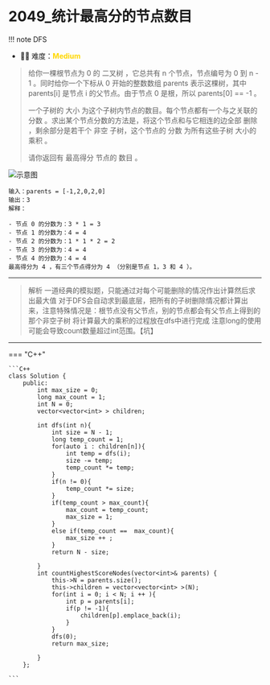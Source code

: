 # 2049_统计最高分的节点数目

<!-- 所有文件名必须是该题目的英文名 -->

!!! note
    <!-- 这里记载考察的数据结构、算法等 -->
    DFS

- 🔑🔑 难度：<span style = "color:gold; font-weight:bold">Medium</span>
<!-- <span style = "color:gold; font-weight:bold">Medium</span> 中等 -->
<!-- <span style = "color:crisma; font-weight:bold">High</span> 困难 -->
<!-- <span style = "color:Green; font-weight:bold">Easy</span> 简单 -->

<!-- 题目简介 -->

> 给你一棵根节点为 0 的 二叉树 ，它总共有 n 个节点，节点编号为 0 到 n - 1 。同时给你一个下标从 0 开始的整数数组 parents 表示这棵树，其中 parents[i] 是节点 i 的父节点。由于节点 0 是根，所以 parents[0] == -1 。
> 
> 一个子树的 大小 为这个子树内节点的数目。每个节点都有一个与之关联的 分数 。求出某个节点分数的方法是，将这个节点和与它相连的边全部 删除 ，剩余部分是若干个 非空 子树，这个节点的 分数 为所有这些子树 大小的乘积 。
> 
> 请你返回有 最高得分 节点的 数目 。

![示意图](https://assets.leetcode.com/uploads/2021/10/03/example-1.png)


```
输入：parents = [-1,2,0,2,0]
输出：3
解释：

- 节点 0 的分数为：3 * 1 = 3
- 节点 1 的分数为：4 = 4
- 节点 2 的分数为：1 * 1 * 2 = 2
- 节点 3 的分数为：4 = 4
- 节点 4 的分数为：4 = 4
最高得分为 4 ，有三个节点得分为 4 （分别是节点 1，3 和 4 ）。

```

------

> 解析
> 一道经典的模拟题，只能通过对每个可能删除的情况作出计算然后求出最大值
>  对于DFS会自动求到最底层，把所有的子树删除情况都计算出来，注意特殊情况是：根节点没有父节点，别的节点都会有父节点上得到的那个非空子树
> 将计算最大的乘积的过程放在dfs中进行完成
> 注意long的使用 可能会导致count数量超过int范围。【坑】


-------------

=== "C++"

    ```C++
    class Solution {
        public:
            int max_size = 0;
            long max_count = 1;
            int N = 0;
            vector<vector<int> > children;

            int dfs(int n){
                int size = N - 1;
                long temp_count = 1;
                for(auto i : children[n]){
                    int temp = dfs(i);
                    size -= temp;
                    temp_count *= temp;
                }
                if(n != 0){
                    temp_count *= size;
                }
                if(temp_count > max_count){
                    max_count = temp_count;
                    max_size = 1;
                }
                else if(temp_count ==  max_count){
                    max_size ++ ;
                }
                return N - size;

            }
            int countHighestScoreNodes(vector<int>& parents) {
                this->N = parents.size();
                this->children = vector<vector<int> >(N);
                for(int i = 0; i < N; i ++ ){
                    int p = parents[i];
                    if(p != -1){
                        children[p].emplace_back(i);
                    }
                }
                dfs(0);
                return max_size;
                
            }
        };

    ```